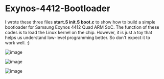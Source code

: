 # Exynos-4412-Bootloader

I wrote these three files **start.S init.S boot.c** to show how to build a simple bootloader for Samsung Exynos 4412 Quad ARM SoC. The function of these codes is to load the Linux kernel on the chip. However, it is just a toy that helps us understand low-level programming better. So don't expect it to work well. :)

![image](https://github.com/Juradira/Exynos-4412-Bootloader/blob/master/md/SoC.png)

![image](https://github.com/Juradira/Exynos-4412-Bootloader/blob/master/md/boot-order.png)

![image](https://github.com/Juradira/Exynos-4412-Bootloader/blob/master/md/memory-map.png)
